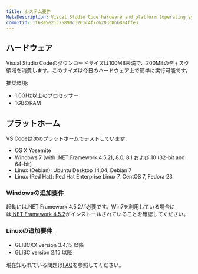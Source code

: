 ```yaml
---
title: システム要件
MetaDescription: Visual Studio Code hardware and platform (operating system) requirements.
commitid: 1f68e5e21c25890c3261c4f7c6203c8bb8a4ffe3
---
```


## ハードウェア

Visual Studio Codeのダウンロードサイズは100MB未満で、200MBのディスク領域を消費します。このサイズは今日のハードウェア上で簡単に実行可能です。

推奨環境:

* 1.6GHz以上のプロセッサー
* 1GBのRAM

## プラットホーム

VS Codeは次のプラットホームでテストしています:

* OS X Yosemite
* Windows 7 (with .NET Framework 4.5.2), 8.0, 8.1 および 10 (32-bit and 64-bit)
* Linux (Debian): Ubuntu Desktop 14.04, Debian 7
* Linux (Red Hat): Red Hat Enterprise Linux 7, CentOS 7, Fedora 23

### Windowsの追加要件

起動には.NET Framework 4.5.2が必要です。Win7を利用している場合には[.NET Framework 4.5.2](https://www.microsoft.com/en-us/download/details.aspx?id=42643)がインストールされていることを確認してください。

### Linuxの追加要件

* GLIBCXX version 3.4.15 以降
* GLIBC version 2.15 以降

現在知られている問題は[FAQ](faq)を参照してください。
